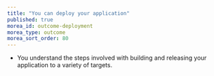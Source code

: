 ```yaml
---
title: "You can deploy your application"
published: true
morea_id: outcome-deployment
morea_type: outcome
morea_sort_order: 80
---
```


  * You understand the steps involved with building and releasing your application to a variety of targets.
